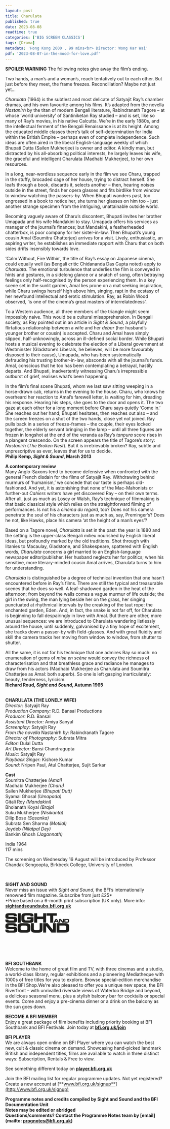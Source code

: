 ```yaml
---
layout: post
title: Charulata
published: true
date: 2023-08-08
readtime: true
categories: ['BIG SCREEN CLASSICS']
tags: [Drama]
metadata: 'Hong Kong 2000 , 99 mins<br> Director: Wong Kar Wai'
pdf: '2023-08-07-in-the-mood-for-love.pdf'
---
```


**SPOILER WARNING** The following notes give away the film’s ending.

Two hands, a man’s and a woman’s, reach tentatively out to each other. But just before they meet, the frame freezes. Reconciliation? Maybe not just yet…

_Charulata_ (1964) is the subtlest and most delicate of Satyajit Ray’s chamber dramas, and his own favourite among his films. It’s adapted from the novella _Nastanirh_ by the titan of modern Bengali literature, Rabindranath Tagore – at whose ‘world university’ of Santiniketan Ray studied – and is set, like so many of Ray’s movies, in his native Calcutta. We’re in the early 1880s, and the intellectual ferment of the Bengali Renaissance is at its height. Among the educated middle classes there’s talk of self-determination for India within the British Empire – perhaps even of complete independence. Such ideas are often aired in the liberal English-language weekly of which Bhupati Dutta (Sailen Mukherjee) is owner and editor. A kindly man, but distracted by his all-absorbing political interests, he largely leaves his wife, the graceful and intelligent Charulata (Madhabi Mukherjee), to her own resources.

In a long, near-wordless sequence early in the film we see Charu, trapped in the stuffy, brocaded cage of her house, trying to distract herself. She leafs through a book, discards it, selects another – then, hearing noises outside in the street, finds her opera glasses and fits birdlike from window to window watching the passers-by. When Bhupati wanders past, too engrossed in a book to notice her, she turns her glasses on him too – just another strange specimen from the intriguing, unattainable outside world.

Becoming vaguely aware of Charu’s discontent, Bhupati invites her brother Umapada and his wife Mandakini to stay. Umapada offers his services as manager of the journal’s finances; but Mandakini, a featherheaded chatterbox, is poor company for her sister-in-law. Then Bhupati’s young cousin Amal (Soumitra Chatterjee) arrives for a visit. Lively, enthusiastic, an aspiring writer, he establishes an immediate rapport with Charu that on both sides drifts insensibly towards love.

‘Calm Without, Fire Within’, the title of Ray’s essay on Japanese cinema, could equally well (as Bengali critic Chidananda Das Gupta noted) apply to _Charulata_. The emotional turbulence that underlies the film is conveyed in hints and gestures, in a sidelong glance or a snatch of song, often betraying feelings only half-recognised by the person experiencing them. In a key scene set in the sunlit garden, Amal lies prone on a mat seeking inspiration, while Charu swings herself high above him, singing, rapt in the ecstasy of her newfound intellectual and erotic stimulation. Ray, as Robin Wood observed, ‘is one of the cinema’s great masters of interrelatedness’.

To a Western audience, all three members of the triangle might seem impossibly naive. This would be a cultural misapprehension. In Bengali society, as Ray pointed out in an article in _Sight & Sound_, a playfully flirtatious relationship between a wife and her _debar_ (her husband’s younger brother or cousin) is accepted. Charu and Amal have simply slipped, half-unknowingly, across an ill-defined social border. While Bhupati hosts a musical evening to celebrate the election of a Liberal government at Westminster (Gladstone’s Liberals, he believes, will be more favourably disposed to their cause), Umapada, who has been systematically defrauding his trusting brother-in-law, absconds with all the journal’s funds. Amal, conscious that he too has been contemplating a betrayal, hastily departs. And Bhupati, inadvertently witnessing Charu’s irrepressible outburst of grief, realises what’s been happening.

In the film’s final scene Bhupati, whom we last saw sitting weeping in a horse-drawn cab, returns in the evening to the house. Charu, who knows he overheard her reaction to Amal’s farewell letter, is waiting for him, dreading his response. Hearing his steps, she goes to the door and opens it. The two gaze at each other for a long moment before Charu says quietly ‘Come in.’ She reaches out her hand; Bhupati hesitates, then reaches out also – and the screen freezes on a shot of the two hands, close yet not joined. Ray pulls back in a series of freeze-frames – the couple, their eyes locked together, the elderly servant bringing in the lamp – until all three figures are frozen in longshot at the end of the veranda as Ray’s _tanpura_ score rises in a plangent crescendo. On the screen appears the title of Tagore’s story: _Nastanirh_ (_The Broken Nest_). But it is irretrievably broken? Ray, subtle and unprescriptive as ever, leaves that for us to decide.  
**Philip Kemp, _Sight & Sound_, March 2013**  

**A contemporary review**  
Many Anglo-Saxons tend to become defensive when confronted with the general French disdain for the films of Satyajit Ray. Withdrawing behind murmurs of ‘humanism,’ we concede that our taste is perhaps old-fashioned. And yet, it is astonishing that none of the Mac-Mahonists or further-out _Cahiers_ writers have yet discovered Ray – on their own terms. After all, just as much as Losey or Walsh, Ray’s technique of filmmaking is that basic classical style which relies on the straightforward filming of performances. Is not his a _cinéma du regard_, too? Does not his camera penetrate the soul of his characters just as much as, say, Preminger’s? Does he not, like Hawks, place his camera ‘at the height of a man’s eyes’?

Based on a Tagore novel, _Charulata_ is set in the past: the year is 1880 and the setting is the upper-class Bengali milieu nourished by English liberal ideas, but profoundly marked by the old traditions. Shot through with litanies to Macaulay, Gladstone, and Shakespeare, spattered with English words, _Charulata_ concerns a girl married to an English-language newspaper editor/publisher. Her husband neglects her for politics; when his sensitive, more literary-minded cousin Amal arrives, Charulata turns to him for understanding.

_Charulata_ is distinguished by a degree of technical invention that one hasn’t encountered before in Ray’s films. There are still the typical and treasurable scenes that he does so well. A leaf-shadowed garden in the heat of the afternoon; from beyond the walls comes a vague murmur of life outside; the girl in the swing, the man lying beside her on the grass, her singing punctuated at rhythmical intervals by the creaking of the taut rope: the enchanted garden, Eden. And, in fact, the snake is not far off, for Charulata is beginning to fall despairingly in love with Amal. But there are other, more unusual sequences: we are introduced to Charulata wandering listlessly around the house, until suddenly, galvanised by a tiny hope of excitement, she tracks down a passer-by with field-glasses. And with great fluidity and skill the camera tracks her moving from window to window, from shutter to shutter.

All the same, it is not for his technique that one admires Ray so much: no enumeration of gems of _mise en scène_ would convey the richness of characterisation and that breathless grace and radiance he manages to draw from his actors (Madhabi Mukherjee as Charulata and Soumitra Chatterjee as Amal: both superb). So one is left gasping inarticulately: beauty, tenderness, lyricism.  
**Richard Roud, _Sight and Sound_, Autumn 1965**  
<br>

**CHARULATA (THE LONELY WIFE)**  
_Director:_ Satyajit Ray  
_Production Company:_ R.D. Bansal Productions  
_Producer:_ R.D. Bansal  
_Assistant Director:_ Amiya Sanyal  
_Screenplay:_ Satyajit Ray  
_From the novella_ Nastanirh _by:_ Rabindranath Tagore  
_Director of Photography:_ Subrata Mitra  
_Editor:_ Dulal Dutta  
_Art Director:_ Bansi Chandragupta  
_Music:_ Satyajit Ray  
_Playback Singer:_ Kishore Kumar  
_Sound:_ Nripen Paul, Atul Chatterjee, Sujit Sarkar  

**Cast**  
Soumitra Chatterjee _(Amal)_  
Madhabi Mukherjee _(Charu)_  
Sailen Mukherjee _(Bhupati Dutt)_  
Syamal Ghosal _(Umapada)_  
Gitali Roy _(Mandakini)_  
Bholanath Koyal _(Braja)_  
Suku Mukherjee _(Nisikanta)_  
Dilip Bose _(Sasanka)_  
Subrata Sen Sharma _(Motilal)_  
Joydeb _(Nilatpal Dey)_  
Bankim Ghosh _(Jagannath)_  

India 1964  
117 mins  

The screening on Wednesday 16 August will be introduced by Professor Chandak Sengoopta, Birkbeck College, University of London.  

<br>

**SIGHT AND SOUND**<br>
Never miss an issue with _Sight and Sound_, the BFI’s internationally renowned film magazine. Subscribe from just £25*<br>
*Price based on a 6-month print subscription (UK only). More info: [**sightandsoundsubs.bfi.org.uk**](https://sightandsoundsubs.bfi.org.uk/subscribe)

<img style="float: left;" src="/img/sight-and-sound.jpg" width="40%" height="40%"><br><br><br><br><br><br><br><br>

**BFI SOUTHBANK**  
Welcome to the home of great film and TV, with three cinemas and a studio, a world-class library, regular exhibitions and a pioneering Mediatheque with 1000s of free titles for you to explore. Browse special-edition merchandise in the BFI Shop.We&#39;re also pleased to offer you a unique new space, the BFI Riverfront – with unrivalled riverside views of Waterloo Bridge and beyond, a delicious seasonal menu, plus a stylish balcony bar for cocktails or special events. Come and enjoy a pre-cinema dinner or a drink on the balcony as the sun goes down.  

**BECOME A BFI MEMBER**  
Enjoy a great package of film benefits including priority booking at BFI Southbank and BFI Festivals. Join today at [**bfi.org.uk/join**](http://www.bfi.org.uk/join)  

**BFI PLAYER**  
 We are always open online on BFI Player where you can watch the best new, cult &amp; classic cinema on demand. Showcasing hand-picked landmark British and independent titles, films are available to watch in three distinct ways: Subscription, Rentals &amp; Free to view.  

See something different today on [**player.bfi.org.uk**](https://player.bfi.org.uk)  

Join the BFI mailing list for regular programme updates. Not yet registered? Create a new account at [**www.bfi.org.uk/signup**](http://www.bfi.org.uk/signup)

**Programme notes and credits compiled by Sight and Sound and the BFI Documentation Unit  
Notes may be edited or abridged  
Questions/comments? Contact the Programme Notes team by [email](mailto: prognotes@bfi.org.uk)**  	
<!--stackedit_data:
eyJoaXN0b3J5IjpbLTE2NDUwNzUxNjAsMTM4MDM0MDQ3Nl19
-->